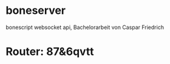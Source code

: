 boneserver
==========

bonescript websocket api, Bachelorarbeit von Caspar Friedrich


# Router: 87&6qvtt
